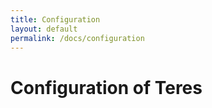 ```yaml
---
title: Configuration
layout: default
permalink: /docs/configuration
---
```


# Configuration of Teres